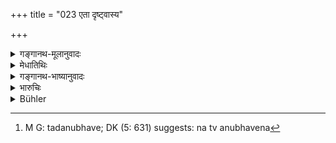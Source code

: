+++
title = "023 एता दृष्ट्वास्य"

+++

<details><summary>गङ्गानथ-मूलानुवादः</summary>

Having recognised, in his own mind, the conditions of the Personality, due to Virtue and Vice, one should fix his heart upon Virtue.—(23)
</details>

<details><summary>मेधातिथिः</summary>

स्वल्पार्थो ऽयम् । **धर्मतो ऽधर्मत** इति नञः प्रश्लेषः, धर्माधर्मनिमित्तात् । **जीवस्य** क्षेत्रज्ञस्यात्मनः । **स्वेनैव चेतसा** शास्त्रप्रामान्यात् तदनुभवेत्[^७१] । कृत्स्नशास्त्रार्थफलोपसंहारः ॥ १२.२३ ॥


[^७१]:
     M G: tadanubhave; DK (5: 631) suggests: na tv anubhavena
</details>

<details><summary>गङ्गानथ-भाष्यानुवादः</summary>

There is very little in this verse.

In the phrase ‘*dharmatodharmataḥ*,’ an ‘*a*’ is to be taken as understood (after the first ‘*dharmataḥ*’).

The conditions of the Conscious Entity, Soul, are due to Virtue and Vice.

‘*In his own mind*’—through the help of the scriptures. This verse sums up the contents of the entire ordinances.—
</details>

<details><summary>भारुचिः</summary>

> **एतां दृष्ट्वास्य जीवस्य गतिं स्वेनैव चेतसा ।**

शास्त्रसंस्कृतेनेत्य् अर्थः ।

> **धर्मतो ऽधर्मतश् चैव धर्मे दद्यात् सदा मनः  ॥ १२.२३ ॥**

एतच् च प्रकरणं प्रायश्चित्त[शेषतय्]आ विज्ञेयम् । अथ वा कृत्स्नशास्त्रशेषतयैव विज्ञेयम् । यस्माद् अत्रेष्टानिष्टफलप्रदर्शनम् अधर्मपरिहाराय धर्मस्वीकरणाय चार्थात् संभवति ॥ १२.२३ ॥
</details>

<details><summary>Bühler</summary>

023	Let (man), having recognised even by means of his intellect these transitions of the individual soul (which depend) on merit and demerit, always fix his heart on (the acquisition of) merit.
</details>
